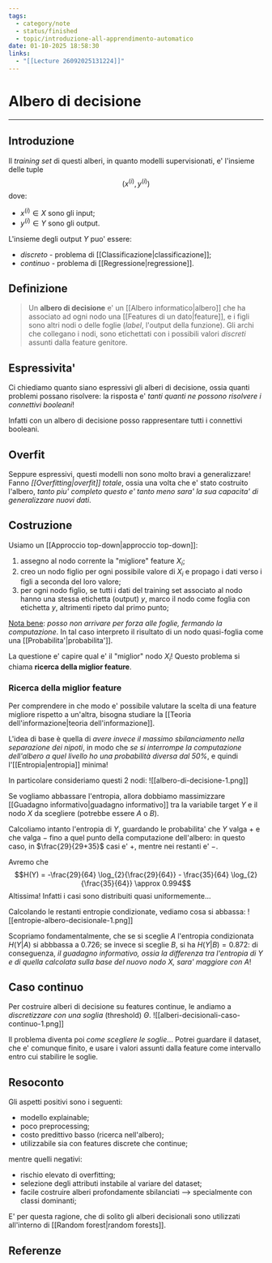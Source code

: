 ```yaml
---
tags:
  - category/note
  - status/finished
  - topic/introduzione-all-apprendimento-automatico
date: 01-10-2025 18:58:30
links:
  - "[[Lecture 26092025131224]]"
---
```

# Albero di decisione
---
## Introduzione
Il _training set_ di questi alberi, in quanto modelli supervisionati, e' l'insieme delle tuple
$$(x^{(i)}, y^{(i)})$$
dove:
- $x^{(i)} \in X$ sono gli input;
- $y^{(i)} \in Y$ sono gli output.

L'insieme degli output $Y$ puo' essere:
- _discreto_ - problema di [[Classificazione|classificazione]];
- _continuo_ - problema di [[Regressione|regressione]].

## Definizione
> Un **albero di decisione** e' un [[Albero informatico|albero]] che ha associato ad ogni nodo una [[Features di un dato|feature]], e i figli sono altri nodi o delle foglie (_label_, l'output della funzione). Gli archi che collegano i nodi, sono etichettati con i possibili valori _discreti_ assunti dalla feature genitore.

## Espressivita'
Ci chiediamo quanto siano espressivi gli alberi di decisione, ossia quanti problemi possano risolvere: la risposta e' _tanti quanti ne possono risolvere i connettivi booleani_!

Infatti con un albero di decisione posso rappresentare tutti i connettivi booleani.

## Overfit
Seppure espressivi, questi modelli non sono molto bravi a generalizzare! Fanno _[[Overfitting|overfit]] totale_, ossia una volta che e' stato costruito l'albero, _tanto piu' completo questo e' tanto meno sara' la sua capacita' di generalizzare nuovi dati_.

## Costruzione
Usiamo un [[Approccio top-down|approccio top-down]]:
1. assegno al nodo corrente la "migliore" feature $X_{i}$;
2. creo un nodo figlio per ogni possibile valore di $X_{i}$ e propago i dati verso i figli a seconda del loro valore;
3. per ogni nodo figlio, se tutti i dati del training set associato al nodo hanno una stessa etichetta (output) $y$, marco il nodo come foglia con etichetta $y$, altrimenti ripeto dal primo punto;

<u>Nota bene</u>: _posso non arrivare per forza alle foglie, fermando la computazione_. In tal caso interpreto il risultato di un nodo quasi-foglia come una [[Probabilita'|probabilita']].

La questione e' capire qual e' il "miglior" nodo $X_{i}$! Questo problema si chiama **ricerca della miglior feature**.

### Ricerca della miglior feature
Per comprendere in che modo e' possibile valutare la scelta di una feature migliore rispetto a un'altra, bisogna studiare la [[Teoria dell'informazione|teoria dell'informazione]].

L'idea di base è quella di _avere invece il massimo sbilanciamento nella separazione dei nipoti_, in modo che _se si interrompe la computazione dell'albero a quel livello ho una probabilità diversa dal 50%_, e quindi l'[[Entropia|entropia]] minima!

In particolare consideriamo questi 2 nodi:
![[albero-di-decisione-1.png]]

Se vogliamo abbassare l'entropia, allora dobbiamo massimizzare [[Guadagno informativo|guadagno informativo]] tra la variabile target $Y$ e il nodo $X$ da scegliere (potrebbe essere $A$ o $B$).

Calcoliamo intanto l'entropia di $Y$, guardando le probabilita' che $Y$ valga $+$ e che valga $-$ fino a quel punto della computazione dell'albero: in questo caso, in $\frac{29}{29+35}$ casi e' $+$, mentre nei restanti e' $-$.

Avremo che
$$H(Y) = -\frac{29}{64} \log_{2}{\frac{2​9}{64}} - \frac{35}{64} \log_{2}{\frac{​35}{64}} \approx 0.994$$
Altissima! Infatti i casi sono distribuiti quasi uniformemente...

Calcolando le restanti entropie condizionate, vediamo cosa si abbassa:
![[entropie-albero-decisionale-1.png]]

Scopriamo fondamentalmente, che se si sceglie $A$ l'entropia condizionata $H(Y|A)$ si abbbassa a $0.726$; se invece si sceglie $B$, si ha $H(Y|B) = 0.872$: di conseguenza, _il guadagno informativo, ossia la differenza tra l'entropia di $Y$ e di quella calcolata sulla base del nuovo nodo $X$, sara' maggiore con $A$_!

## Caso continuo
Per costruire alberi di decisione su features continue, le andiamo a _discretizzare con una soglia_ (threshold) $\Theta$.
![[alberi-decisionali-caso-continuo-1.png]]

Il problema diventa poi _come scegliere le soglie_... Potrei guardare il dataset, che e' comunque finito, e usare i valori assunti dalla feature come intervallo entro cui stabilire le soglie.

## Resoconto
Gli aspetti positivi sono i seguenti:
- modello explainable;
- poco preprocessing;
- costo predittivo basso (ricerca nell'albero);
- utilizzabile sia con features discrete che continue;

mentre quelli negativi:
- rischio elevato di overfitting;
- selezione degli attributi instabile al variare del dataset;
- facile costruire alberi profondamente sbilanciati --> specialmente con classi dominanti;

E' per questa ragione, che di solito gli alberi decisionali sono utilizzati all'interno di [[Random forest|random forests]].

## Referenze